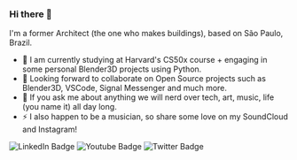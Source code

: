 ### Hi there 👋
I'm a former Architect (the one who makes buildings), based on São Paulo, Brazil.

- 🌱 I am currently studying at Harvard's CS50x course + engaging in some personal Blender3D projects using Python.
- 👯 Looking forward to collaborate on Open Source projects such as Blender3D, VSCode, Signal Messenger and much more.
- 💬 If you ask me about anything we will nerd over tech, art, music, life (you name it) all day long.
- ⚡ I also happen to be a musician, so share some love on my SoundCloud and Instagram!

<div id="badges">
  <img src="https://img.shields.io/badge/LinkedIn-blue?style=for-the-badge&logo=linkedin&logoColor=white" alt="LinkedIn Badge"/>
  <img src="https://img.shields.io/badge/YouTube-red?style=for-the-badge&logo=youtube&logoColor=white" alt="Youtube Badge"/>
  <img src="https://img.shields.io/badge/Twitter-blue?style=for-the-badge&logo=twitter&logoColor=white" alt="Twitter Badge"/>
</div>


<!--
**lknknm/lknknm** is a ✨ _special_ ✨ repository because its `README.md` (this file) appears on your GitHub profile.

Here are some ideas to get you started:

- 🔭 I’m currently working on ...
- 🌱 I’m currently learning ...
- 👯 I’m looking to collaborate on ...
- 🤔 I’m looking for help with ...
- 💬 Ask me about ...
- 📫 How to reach me: ...
- 😄 Pronouns: ...
- ⚡ Fun fact: ...
-->

